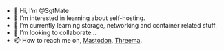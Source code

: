 - 👋 Hi, I’m @SgtMate
- 👀 I’m interested in learning about self-hosting.
- 🌱 I’m currently learning storage, networking and container related stuff.
- 💞️ I’m looking to collaborate...
- 📫 How to reach me on, [Mastodon](https://chaos.social/@sgtmate), [Threema](https://threema.id/R8D968BU).

<!---
Another "Masterpiece" and a sign of my bad taste in humor.
<div align="center">
  <img src="NFTrash/cryptopunk%20%23nya.PNG" width="300" height="300"/><br>
  <a rel="license" href="http://creativecommons.org/licenses/by/4.0/"><img alt="Creative Commons Lizenzvertrag" style="border-width:0" src="https://i.creativecommons.org/l/by/4.0/88x31.png" /></a><br /><span xmlns:dct="http://purl.org/dc/terms/" href="http://purl.org/dc/dcmitype/StillImage" property="dct:title" rel="dct:type">Cryptopunk #nya</span> von <a xmlns:cc="http://creativecommons.org/ns#" href="https://twitter.com/SgtM4t3/status/1522247516913348610?s=20&t=LEPl0Hm5oHBuHFNuGRjaHQ" property="cc:attributionName" rel="cc:attributionURL">Leon Kampwerth</a> ist lizenziert unter einer <a rel="license" href="http://creativecommons.org/licenses/by/4.0/">Creative Commons Namensnennung 4.0 International Lizenz</a>.<br />Beruht auf dem Werk unter <a xmlns:dct="http://purl.org/dc/terms/" href="https://opensea.io/assets/0xb47e3cd837ddf8e4c57f05d70ab865de6e193bbb/3100" rel="dct:source">https://opensea.io/assets/0xb47e3cd837ddf8e4c57f05d70ab865de6e193bbb/3100</a>.
</div>
--->
<!---
SgtMate/SgtMate is a ✨ special ✨ repository because its `README.md` (this file) appears on your GitHub profile.
You can click the Preview link to take a look at your changes.
--->
